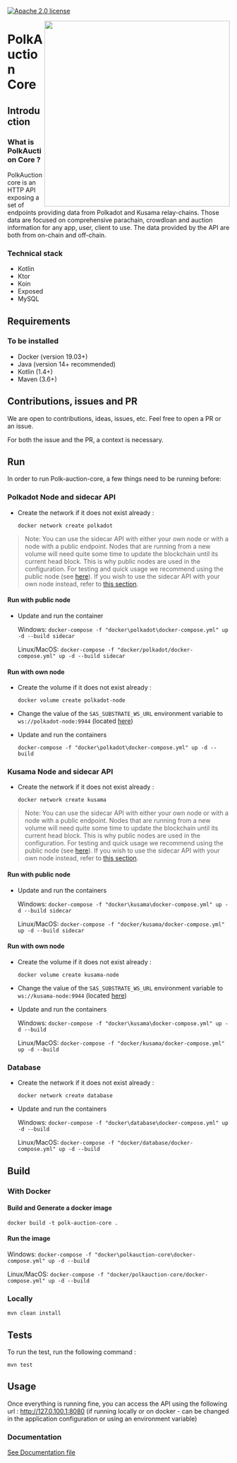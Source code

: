 [![Apache 2.0 license](https://img.shields.io/badge/License-Apache%202.0-blue.svg)](./LICENSE)

<img align="right" width="420" src="https://raw.githubusercontent.com/w3f/General-Grants-Program/master/src/badge_black.svg">

# PolkAuction Core

## Introduction

### What is PolkAuction Core ?
PolkAuction core is an HTTP API exposing a set of endpoints providing data from Polkadot and Kusama relay-chains. Those data are focused on comprehensive parachain, crowdloan and auction information for any app, user, client to use.
The data provided by the API are both from on-chain and off-chain. 

### Technical stack

- Kotlin
- Ktor
- Koin
- Exposed
- MySQL

## Requirements

### To be installed

 - Docker (version 19.03+)
 - Java (version 14+ recommended)
 - Kotlin (1.4+)
 - Maven (3.6+)

## Contributions, issues and PR

We are open to contributions, ideas, issues, etc. Feel free to open a PR or an issue.

For both the issue and the PR, a context is necessary.

## Run

In order to run Polk-auction-core, a few things need to be running before:

### Polkadot Node and sidecar API

- Create the network if it does not exist already :

    `docker network create polkadot`

>Note: You can use the sidecar API with either your own node or with a node with a public endpoint. Nodes that are running from a new volume will need quite some time to update the blockchain until its current head block. This is why public nodes are used in the configuration.
For testing and quick usage we recommend using the public node (see [here](#run-with-public-node)).
If you wish to use the sidecar API with your own node instead, refer to [this section](#run-with-own-node).


#### Run with public node

- Update and run the container

    Windows: `docker-compose -f "docker\polkadot\docker-compose.yml" up -d --build sidecar`
    
    Linux/MacOS: `docker-compose -f "docker/polkadot/docker-compose.yml" up -d --build sidecar`

#### Run with own node

 - Create the volume if it does not exist already :

    `docker volume create polkadot-node`

 - Change the value of the `SAS_SUBSTRATE_WS_URL` environment variable to `ws://polkadot-node:9944` (located [here](./docker/polkadot/docker-compose.yml))

 - Update and run the containers

    `docker-compose -f "docker\polkadot\docker-compose.yml" up -d --build`

### Kusama Node and sidecar API

- Create the network if it does not exist already :

    `docker network create kusama`

>Note: You can use the sidecar API with either your own node or with a node with a public endpoint. Nodes that are running from a new volume will need quite some time to update the blockchain until its current head block. This is why public nodes are used in the configuration.
For testing and quick usage we recommend using the public node (see [here](#run-with-public-node-1)).
If you wish to use the sidecar API with your own node instead, refer to [this section](#run-with-own-node-1).

#### Run with public node

- Update and run the containers
    
    Windows: `docker-compose -f "docker\kusama\docker-compose.yml" up -d --build sidecar`

    Linux/MacOS: `docker-compose -f "docker/kusama/docker-compose.yml" up -d --build sidecar`

#### Run with own node

 - Create the volume  if it does not exist already :

     `docker volume create kusama-node`

 - Change the value of the `SAS_SUBSTRATE_WS_URL` environment variable to `ws://kusama-node:9944` (located [here](./docker/kusama/docker-compose.yml))

 - Update and run the containers

    Windows: `docker-compose -f "docker\kusama\docker-compose.yml" up -d --build`
    
    Linux/MacOS: `docker-compose -f "docker/kusama/docker-compose.yml" up -d --build`

### Database

- Create the network if it does not exist already :

    `docker network create database`

- Update and run the containers

    Windows: `docker-compose -f "docker\database\docker-compose.yml" up -d --build`

    Linux/MacOS: `docker-compose -f "docker/database/docker-compose.yml" up -d --build`

## Build

### With Docker
#### Build and Generate a docker image

`docker build -t polk-auction-core .`

#### Run the image

Windows: `docker-compose -f "docker\polkauction-core\docker-compose.yml" up -d --build`

Linux/MacOS: `docker-compose -f "docker/polkauction-core/docker-compose.yml" up -d --build`

### Locally

`mvn clean install`

## Tests

To run the test, run the following command :

`mvn test`

## Usage

Once everything is running fine, you can access the API using the following url : http://127.0.100.1:8080 (if running locally or on docker - can be changed in the application configuration or using an environment variable)

### Documentation

[See Documentation file](./docs/DOCUMENTATION.md)
